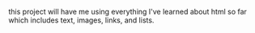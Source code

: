 this project will have me using everything I've learned about html so far which includes text, images, links, and lists.